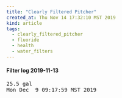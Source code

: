 ```yaml
---
title: "Clearly Filtered Pitcher"
created_at: Thu Nov 14 17:32:10 MST 2019
kind: article
tags:
  - clearly_filtered_pitcher
  - fluoride
  - health
  - water_filters
---
```


<h4>Filter log 2019-11-13</h4>

<pre>
25.5 gal
Mon Dec  9 09:17:59 MST 2019
</pre>

<!--
html boilerplate fragments
<a href="" target="_blank"></a>
<a name=""></a>
<img src="" width="400px">
<ul>
  <li></li>
  <li><a href="" target="_blank"></a></li>
</ul>
<pre>
</pre>
<p style="margin-bottom: 2em;"></p>
<hr style="border: 0; height: 3px; background: #333; background-image: linear-gradient(to right, #ccc, #333, #ccc);">
<pre><code>
</code></pre>
<math xmlns='http://www.w3.org/1998/Math/MathML' display='block'>
</math>
:-->
